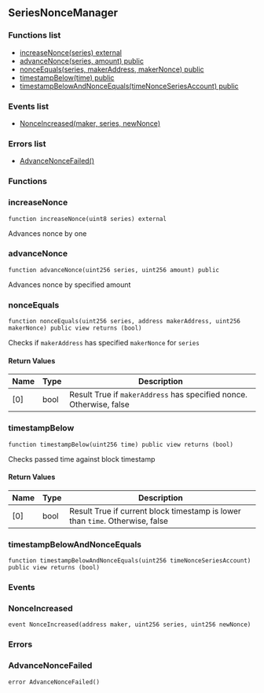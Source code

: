
## SeriesNonceManager

### Functions list
- [increaseNonce(series) external](#increasenonce)
- [advanceNonce(series, amount) public](#advancenonce)
- [nonceEquals(series, makerAddress, makerNonce) public](#nonceequals)
- [timestampBelow(time) public](#timestampbelow)
- [timestampBelowAndNonceEquals(timeNonceSeriesAccount) public](#timestampbelowandnonceequals)

### Events list
- [NonceIncreased(maker, series, newNonce) ](#nonceincreased)

### Errors list
- [AdvanceNonceFailed() ](#advancenoncefailed)

### Functions
### increaseNonce

```solidity
function increaseNonce(uint8 series) external
```
Advances nonce by one

### advanceNonce

```solidity
function advanceNonce(uint256 series, uint256 amount) public
```
Advances nonce by specified amount

### nonceEquals

```solidity
function nonceEquals(uint256 series, address makerAddress, uint256 makerNonce) public view returns (bool)
```
Checks if `makerAddress` has specified `makerNonce` for `series`

#### Return Values

| Name | Type | Description |
| ---- | ---- | ----------- |
[0] | bool | Result True if `makerAddress` has specified nonce. Otherwise, false |

### timestampBelow

```solidity
function timestampBelow(uint256 time) public view returns (bool)
```
Checks passed time against block timestamp

#### Return Values

| Name | Type | Description |
| ---- | ---- | ----------- |
[0] | bool | Result True if current block timestamp is lower than `time`. Otherwise, false |

### timestampBelowAndNonceEquals

```solidity
function timestampBelowAndNonceEquals(uint256 timeNonceSeriesAccount) public view returns (bool)
```

### Events
### NonceIncreased

```solidity
event NonceIncreased(address maker, uint256 series, uint256 newNonce)
```

### Errors
### AdvanceNonceFailed

```solidity
error AdvanceNonceFailed()
```

